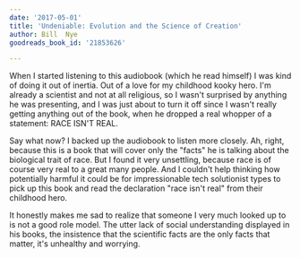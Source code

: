 ```yaml
---
date: '2017-05-01'
title: 'Undeniable: Evolution and the Science of Creation'
author: Bill  Nye
goodreads_book_id: '21853626'

---
```

When I started listening to this audiobook (which he read himself) I was kind of doing it out of inertia. Out of a love for my childhood kooky hero. I'm already a scientist and not at all religious, so I wasn't surprised by anything he was presenting, and I was just about to turn it off since I wasn't really getting anything out of the book, when he dropped a real whopper of a statement: RACE ISN'T REAL.

Say what now? I backed up the audiobook to listen more closely. Ah, right, because this is a book that will cover only the "facts" he is talking about the biological trait of race. But I found it very unsettling, because race is of course very real to a great many people. And I couldn't help thinking how potentially harmful it could be for impressionable tech solutionist types to pick up this book and read the declaration "race isn't real" from their childhood hero.

It honestly makes me sad to realize that someone I very much looked up to is not a good role model. The utter lack of social understanding displayed in his books, the insistence that the scientific facts are the only facts that matter, it's unhealthy and worrying.
